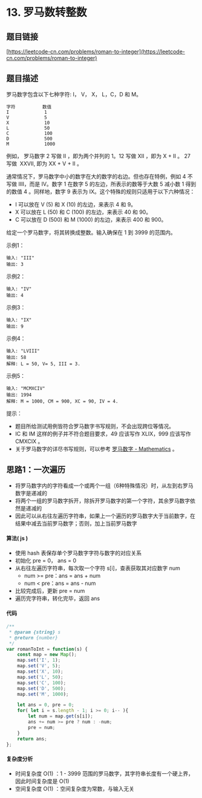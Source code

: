 # 13. 罗马数转整数

## 题目链接
[https://leetcode-cn.com/problems/roman-to-integer](https://leetcode-cn.com/problems/roman-to-integer)

## 题目描述
罗马数字包含以下七种字符: I， V， X， L，C，D 和 M。
```
字符          数值
I             1
V             5
X             10
L             50
C             100
D             500
M             1000
```

例如， 罗马数字 2 写做 II ，即为两个并列的 1。12 写做 XII ，即为 X + II 。 27 写做  XXVII, 即为 XX + V + II 。

通常情况下，罗马数字中小的数字在大的数字的右边。但也存在特例，例如 4 不写做 IIII，而是 IV。数字 1 在数字 5 的左边，所表示的数等于大数 5 减小数 1 得到的数值 4 。同样地，数字 9 表示为 IX。这个特殊的规则只适用于以下六种情况：

 - I 可以放在 V (5) 和 X (10) 的左边，来表示 4 和 9。
 - X 可以放在 L (50) 和 C (100) 的左边，来表示 40 和 90。 
 - C 可以放在 D (500) 和 M (1000) 的左边，来表示 400 和 900。

给定一个罗马数字，将其转换成整数。输入确保在 1 到 3999 的范围内。

示例1：
```
输入: "III"
输出: 3
```

示例2：
```
输入: "IV"
输出: 4
```

示例3：
```
输入: "IX"
输出: 9
```

示例4：
```
输入: "LVIII"
输出: 58
解释: L = 50, V= 5, III = 3.
```

示例5：
```
输入: "MCMXCIV"
输出: 1994
解释: M = 1000, CM = 900, XC = 90, IV = 4.
```

提示：

 - 题目所给测试用例皆符合罗马数字书写规则，不会出现跨位等情况。
 - IC 和 IM 这样的例子并不符合题目要求，49 应该写作 XLIX，999 应该写作 CMXCIX 。
 - 关于罗马数字的详尽书写规则，可以参考 [罗马数字 - Mathematics](https://b2b.partcommunity.com/community/knowledge/zh_CN/detail/10753/%E7%BD%97%E9%A9%AC%E6%95%B0%E5%AD%97#knowledge_article) 。

## 思路1：一次遍历
 - 将罗马数字内的字符看成一个或两个一组（6种特殊情况）时，从左到右罗马数字是递减的
 - 将两个一组的罗马数字拆开，除拆开罗马数字的第一个字符，其余罗马数字依然是递减的
 - 因此可以从右往左遍历字符串，如果上一个遍历的罗马数字大于当前数字，在结果中减去当前罗马数字；否则，加上当前罗马数字

#### 算法( js )
 - 使用 hash 表保存单个罗马数字字符与数字的对应关系
 - 初始化 pre = 0， ans = 0
 - 从右往左遍历字符串，每次取一个字符 s[i]，查表获取其对应数字 num
   - num >= pre：ans = ans + num
   - num < pre：ans = ans - num
 - 比较完成后，更新 pre = num
 - 遍历完字符串，转化完毕，返回 ans

#### 代码
```javascript
/**
 * @param {string} s
 * @return {number}
 */
var romanToInt = function(s) {
    const map = new Map();
    map.set('I', 1);
    map.set('V', 5);
    map.set('X', 10);
    map.set('L', 50);
    map.set('C', 100);
    map.set('D', 500);
    map.set('M', 1000);

    let ans = 0, pre = 0;
    for( let i = s.length - 1; i >= 0; i-- ){
        let num = map.get(s[i]);
        ans += num >= pre ? num : -num;
        pre = num;
    }
    return ans;
};
```

#### 复杂度分析
 - 时间复杂度 O(1) ：1 - 3999 范围的罗马数字，其字符串长度有一个硬上界，因此时间复杂度是 O(1)
 - 空间复杂度 O(1) ：空间复杂度为常数，与输入无关